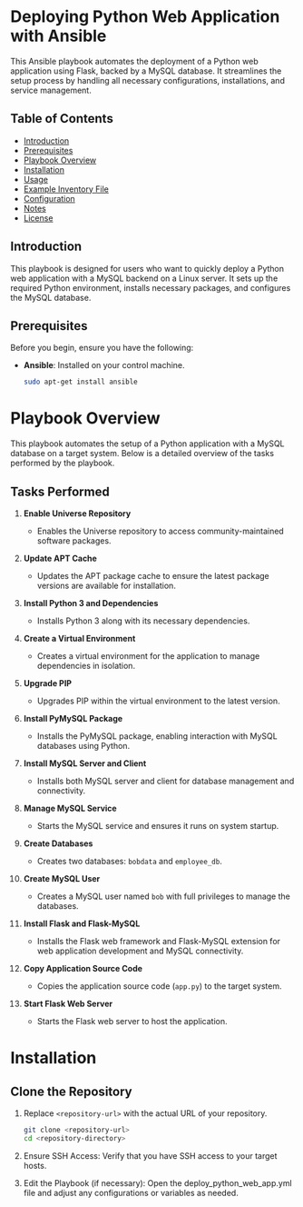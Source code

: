 # Deploying Python Web Application with Ansible

This Ansible playbook automates the deployment of a Python web application using Flask, backed by a MySQL database. It streamlines the setup process by handling all necessary configurations, installations, and service management.

## Table of Contents

- [Introduction](#introduction)
- [Prerequisites](#prerequisites)
- [Playbook Overview](#playbook-overview)
- [Installation](#installation)
- [Usage](#usage)
- [Example Inventory File](#example-inventory-file)
- [Configuration](#configuration)
- [Notes](#notes)
- [License](#license)

## Introduction

This playbook is designed for users who want to quickly deploy a Python web application with a MySQL backend on a Linux server. It sets up the required Python environment, installs necessary packages, and configures the MySQL database.

## Prerequisites

Before you begin, ensure you have the following:

- **Ansible**: Installed on your control machine.
  ```bash
  sudo apt-get install ansible

# Playbook Overview

This playbook automates the setup of a Python application with a MySQL database on a target system. Below is a detailed overview of the tasks performed by the playbook.

## Tasks Performed

1. **Enable Universe Repository**
   - Enables the Universe repository to access community-maintained software packages.

2. **Update APT Cache**
   - Updates the APT package cache to ensure the latest package versions are available for installation.

3. **Install Python 3 and Dependencies**
   - Installs Python 3 along with its necessary dependencies.

4. **Create a Virtual Environment**
   - Creates a virtual environment for the application to manage dependencies in isolation.

5. **Upgrade PIP**
   - Upgrades PIP within the virtual environment to the latest version.

6. **Install PyMySQL Package**
   - Installs the PyMySQL package, enabling interaction with MySQL databases using Python.

7. **Install MySQL Server and Client**
   - Installs both MySQL server and client for database management and connectivity.

8. **Manage MySQL Service**
   - Starts the MySQL service and ensures it runs on system startup.

9. **Create Databases**
   - Creates two databases: `bobdata` and `employee_db`.

10. **Create MySQL User**
    - Creates a MySQL user named `bob` with full privileges to manage the databases.

11. **Install Flask and Flask-MySQL**
    - Installs the Flask web framework and Flask-MySQL extension for web application development and MySQL connectivity.

12. **Copy Application Source Code**
    - Copies the application source code (`app.py`) to the target system.

13. **Start Flask Web Server**
    - Starts the Flask web server to host the application.

# Installation

## Clone the Repository
1.  Replace `<repository-url>` with the actual URL of your repository.
 
    ```bash
    git clone <repository-url>
    cd <repository-directory>

2. Ensure SSH Access: Verify that you have SSH access to your target hosts.
3. Edit the Playbook (if necessary): Open the deploy_python_web_app.yml file and adjust any configurations or variables as needed.
